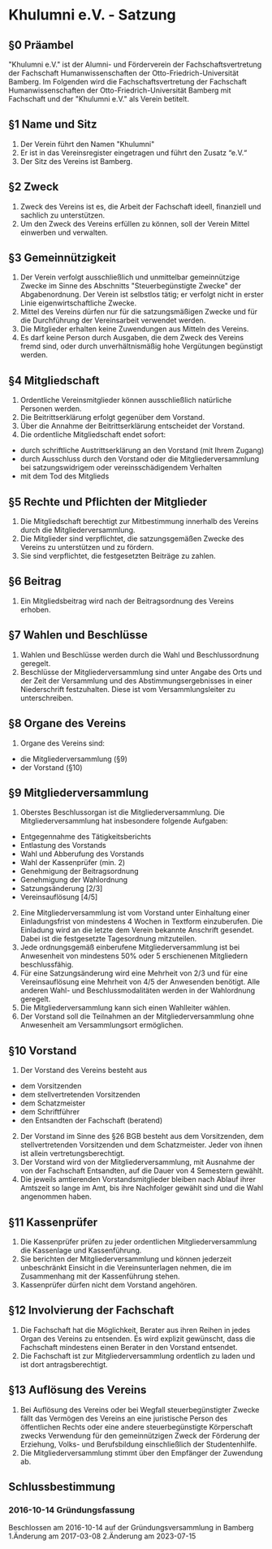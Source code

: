 Khulumni e.V. - Satzung
====================================

## §0 Präambel

"Khulumni e.V." ist der Alumni- und Förderverein der Fachschaftsvertretung der Fachschaft Humanwissenschaften der Otto-Friedrich-Universität Bamberg.
Im Folgenden wird die Fachschaftsvertretung der Fachschaft Humanwissenschaften der Otto-Friedrich-Universität Bamberg mit Fachschaft und der "Khulumni e.V." als Verein betitelt.


## §1 Name und Sitz

1. Der Verein führt den Namen "Khulumni"
2. Er ist in das Vereinsregister eingetragen und führt den Zusatz “e.V.“
3. Der Sitz des Vereins ist Bamberg.


## §2 Zweck

1. Zweck des Vereins ist es, die Arbeit der Fachschaft ideell, finanziell und sachlich zu unterstützen.
2. Um den Zweck des Vereins erfüllen zu können, soll der Verein Mittel einwerben und verwalten.


## §3 Gemeinnützigkeit

1. Der Verein verfolgt ausschließlich und unmittelbar gemeinnützige Zwecke im Sinne des Abschnitts "Steuerbegünstigte Zwecke" der Abgabenordnung.
Der Verein ist selbstlos tätig; er verfolgt nicht in erster Linie eigenwirtschaftliche Zwecke.
2. Mittel des Vereins dürfen nur für die satzungsmäßigen Zwecke und für die Durchführung der Vereinsarbeit verwendet werden.
3. Die Mitglieder erhalten keine Zuwendungen aus Mitteln des Vereins.
4. Es darf keine Person durch Ausgaben, die dem Zweck des Vereins fremd sind, oder durch unverhältnismäßig hohe Vergütungen begünstigt werden.


## §4 Mitgliedschaft

1. Ordentliche Vereinsmitglieder können ausschließlich natürliche Personen werden.
2. Die Beitrittserklärung erfolgt gegenüber dem Vorstand.
3. Über die Annahme der Beitrittserklärung entscheidet der Vorstand.
4. Die ordentliche Mitgliedschaft endet sofort:
  * durch schriftliche Austrittserklärung an den Vorstand (mit Ihrem Zugang)
  * durch Ausschluss durch den Vorstand oder die Mitgliederversammlung bei satzungswidrigem oder vereinsschädigendem Verhalten
  * mit dem Tod des Mitglieds


## §5 Rechte und Pflichten der Mitglieder

1. Die Mitgliedschaft berechtigt zur Mitbestimmung innerhalb des Vereins durch die Mitgliederversammlung.
2. Die Mitglieder sind verpflichtet, die satzungsgemäßen Zwecke des Vereins zu unterstützen und zu fördern.
3. Sie sind verpflichtet, die festgesetzten Beiträge zu zahlen.


## §6 Beitrag

1. Ein Mitgliedsbeitrag wird nach der Beitragsordnung des Vereins erhoben.


## §7 Wahlen und Beschlüsse

1. Wahlen und Beschlüsse werden durch die Wahl und Beschlussordnung geregelt.
2. Beschlüsse der Mitgliederversammlung sind unter Angabe des Orts und der Zeit der Versammlung und des Abstimmungsergebnisses in einer Niederschrift festzuhalten. Diese ist vom Versammlungsleiter zu unterschreiben.


## §8 Organe des Vereins

1. Organe des Vereins sind:
  * die Mitgliederversammlung (§9)
  * der Vorstand (§10)


## §9 Mitgliederversammlung

1. Oberstes Beschlussorgan ist die Mitgliederversammlung.
Die Mitgliederversammlung hat insbesondere folgende Aufgaben:
  * Entgegennahme des Tätigkeitsberichts
  * Entlastung des Vorstands
  * Wahl und Abberufung des Vorstands
  * Wahl der Kassenprüfer (min. 2)
  * Genehmigung der Beitragsordnung
  * Genehmigung der Wahlordnung
  * Satzungsänderung [2/3]
  * Vereinsauflösung [4/5]
2. Eine Mitgliederversammlung ist vom Vorstand unter Einhaltung einer Einladungsfrist von mindestens 4 Wochen in Textform einzuberufen.
Die Einladung wird an die letzte dem Verein bekannte Anschrift gesendet.
Dabei ist die festgesetzte Tagesordnung mitzuteilen.
3. Jede ordnungsgemäß einberufene Mitgliederversammlung ist bei Anwesenheit von mindestens 50% oder 5 erschienenen Mitgliedern beschlussfähig.
4. Für eine Satzungsänderung wird eine Mehrheit von 2/3 und für eine Vereinsauflösung eine Mehrheit von 4/5 der Anwesenden benötigt.
Alle anderen Wahl- und Beschlussmodalitäten werden in der Wahlordnung geregelt.
5. Die Mitgliederversammlung kann sich einen Wahlleiter wählen.
6. Der Vorstand soll die Teilnahmen an der Mitgliederversammlung ohne Anwesenheit am Versammlungsort ermöglichen.


## §10 Vorstand

1. Der Vorstand des Vereins besteht aus
  * dem Vorsitzenden
  * dem stellvertretenden Vorsitzenden
  * dem Schatzmeister
  * dem Schriftführer
  * den Entsandten der Fachschaft (beratend)
2. Der Vorstand im Sinne des §26 BGB besteht aus dem Vorsitzenden, dem stellvertretenden Vorsitzenden und dem Schatzmeister.
Jeder von ihnen ist allein vertretungsberechtigt.
3. Der Vorstand wird von der Mitgliederversammlung, mit Ausnahme der von der Fachschaft Entsandten, auf die Dauer von 4 Semestern gewählt.
4. Die jeweils amtierenden Vorstandsmitglieder bleiben nach Ablauf ihrer Amtszeit so lange im Amt, bis ihre Nachfolger gewählt sind und die Wahl angenommen haben.


## §11 Kassenprüfer

1. Die Kassenprüfer prüfen zu jeder ordentlichen Mitgliederversammlung die Kassenlage und Kassenführung.
2. Sie berichten der Mitgliederversammlung und können jederzeit unbeschränkt Einsicht in die Vereinsunterlagen nehmen, die im Zusammenhang mit der Kassenführung stehen.
3. Kassenprüfer dürfen nicht dem Vorstand angehören.


## §12 Involvierung der Fachschaft

1. Die Fachschaft hat die Möglichkeit, Berater aus ihren Reihen in jedes Organ des Vereins zu entsenden.
Es wird explizit gewünscht, dass die Fachschaft mindestens einen Berater in den Vorstand entsendet.
2. Die Fachschaft ist zur Mitgliederversammlung ordentlich zu laden und ist dort antragsberechtigt.


## §13 Auflösung des Vereins

1. Bei Auflösung des Vereins oder bei Wegfall steuerbegünstigter Zwecke fällt das Vermögen des Vereins an eine juristische Person des öffentlichen Rechts oder eine andere steuerbegünstigte Körperschaft zwecks Verwendung für den gemeinnützigen Zweck der Förderung der Erziehung, Volks-­ und Berufsbildung einschließlich der Studentenhilfe.
2. Die Mitgliederversammlung stimmt über den Empfänger der Zuwendung ab.


## Schlussbestimmung

### 2016-10-14 Gründungsfassung

Beschlossen am 2016-10-14 auf der Gründungsversammlung in Bamberg
1.Änderung am 2017-03-08
2.Änderung am 2023-07-15
